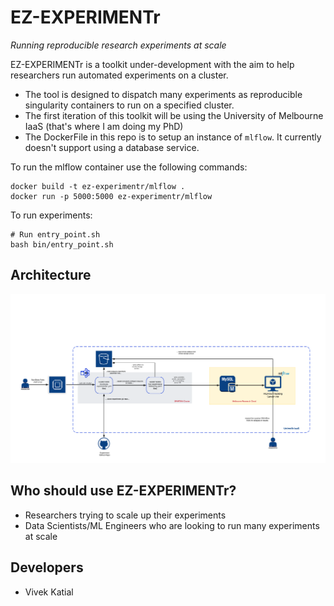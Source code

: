 # EZ-EXPERIMENTr

*Running reproducible research experiments at scale*

EZ-EXPERIMENTr is a toolkit under-development with the aim to help researchers run automated experiments on a cluster. 

- The tool is designed to dispatch many experiments as reproducible singularity containers to run on a specified cluster. 
- The first iteration of this toolkit will be using the University of Melbourne IaaS (that's where I am doing my PhD)
- The DockerFile in this repo is to setup an instance of `mlflow`. It currently doesn't support using a database service.

To run the mlflow container use the following commands:

```shell
docker build -t ez-experimentr/mlflow .
docker run -p 5000:5000 ez-experimentr/mlflow
```

To run experiments:

```shell
# Run entry_point.sh
bash bin/entry_point.sh
```

## Architecture
<a href="https://github.com/vivekkatial/ez-experimentr/blob/master/cluster-experimentation-workflow.png">
    <img src="cluster-experimentation-workflow.png" />
</a>

## Who should use EZ-EXPERIMENTr?
- Researchers trying to scale up their experiments
- Data Scientists/ML Engineers who are looking to run many experiments at scale

## Developers
- Vivek Katial
